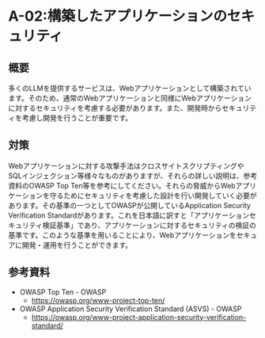 # A-02:構築したアプリケーションのセキュリティ
## 概要
多くのLLMを提供するサービスは、Webアプリケーションとして構築されています。そのため、通常のWebアプリケーションと同様にWebアプリケーションに対するセキュリティを考慮する必要があります。また、開発時からセキュリティを考慮し開発を行うことが重要です。

## 対策
Webアプリケーションに対する攻撃手法はクロスサイトスクリプティングやSQLインジェクション等様々なものがありますが、それらの詳しい説明は、参考資料のOWASP Top Ten等を参考にしてください。それらの脅威からWebアプリケーションを守るためにセキュリティを考慮した設計を行い開発していく必要があります。その基準の一つとしてOWASPが公開しているApplication Security Verification Standardがあります。これを日本語に訳すと「アプリケーションセキュリティ検証基準」であり、アプリケーションに対するセキュリティの検証の基準です。このような基準を用いることにより、Webアプリケーションをセキュアに開発・運用を行うことができます。

## 参考資料
* OWASP Top Ten - OWASP
  * https://owasp.org/www-project-top-ten/
* OWASP Application Security Verification Standard (ASVS) - OWASP
  * https://owasp.org/www-project-application-security-verification-standard/